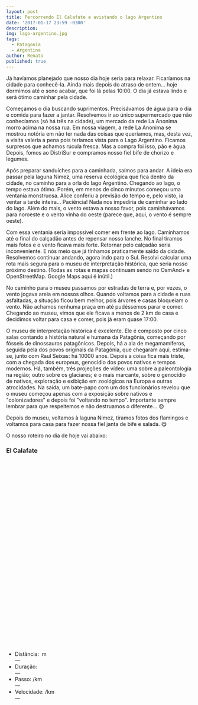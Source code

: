 ```yaml
---
layout: post
title: Percorrendo El Calafate e avistando o lago Argentino
date: '2017-01-17 23:59 -0300'
description: 
img: lago-argentino.jpg
tags:
  - Patagonia
  - Argentina
author: Renato
published: true
---
```


Já havíamos planejado que nosso dia hoje seria para relaxar. Ficaríamos na
cidade para conhecê-la.  Ainda mais depois do atraso de ontem... hoje dormimos
até o sono acabar, que foi lá pelas 10:00. O dia já estava lindo e será ótimo
caminhar pela cidade. 

Começamos o dia buscando suprimentos. Precisávamos de água para o dia e comida
para fazer a jantar. Resolvemos ir ao único supermercado que não conhecíamos
(só há três na cidade), um mercado da rede La Anonima morro acima na nossa rua.
Em nossa viagem, a rede La Anonima se mostrou notória em não ter nada das
coisas que queríamos, mas, desta vez, a visita valeria a pena pois teríamos
vista para o Lago Argentino. Ficamos surpresos que achamos rúcula fresca. Mas
a compra foi isso, pão e água. Depois, fomos ao DistriSur e compramos nosso
fiel bife de chorizo e legumes.

Após preparar sanduíches para a caminhada, saímos para andar. A ideia era
passar pela laguna Nimez, uma reserva ecológica que fica dentro da cidade, no
caminho para a orla do lago Argentino. Chegando ao lago, o tempo estava ótimo.
Porém, em menos de cinco minutos começou uma ventania monstruosa. Alice
conferiu a previsão do tempo e, pelo visto, ia ventar a tarde inteira...
Paciência! Nada nos impediria de caminhar ao lado do lago. Além do mais,
o vento estava a nosso favor, pois caminhávamos para noroeste e o vento vinha
do oeste (parece que, aqui, o vento é sempre oeste).

Com essa ventania seria impossível comer em frente ao lago. Caminhamos até
o final do calçadão antes de repensar nosso lanche. No final tiramos mais fotos
e o vento ficava mais forte. Retornar pelo calçadão seria inconveniente. E nós
meio que já tínhamos praticamente saído da cidade. Resolvemos continuar
andando, agora indo para o Sul. Resolvi calcular uma rota mais segura para
o museu de interpretação histórica, que seria nosso próximo destino. (Todas as
rotas e mapas continuam sendo no OsmAnd+ e OpenStreetMap. Google Maps aqui
é inútil.)

No caminho para o museu passamos por estradas de terra e, por vezes, o vento
jogava areia em nossos olhos. Quando voltamos para a cidade e ruas asfaltadas,
a situação ficou bem melhor, pois árvores e casas bloqueiam o vento. Não
achamos nenhuma praça em até pudéssemos parar e comer. Chegando ao museu, vimos
que ele ficava a menos de 2 km de casa e decidimos voltar para casa e comer,
pois já eram quase 17:00.

O museu de interpretação histórica é excelente. Ele é composto por cinco salas
contando a história natural e humana da Patagônia, começando por fósseis de
dinossauros patagônicos. Depois, há a ala de megamamíferos, seguida pela dos
povos originais da Patagônia, que chegaram aqui, estima-se, junto com Raul
Seixas: há 10000 anos. Depois a coisa fica mais triste, com a chegada dos
europeus, genocídio dos povos nativos e tempos modernos. Há, também, três
projeções de vídeo: uma sobre a paleontologia na região; outro sobre os
glaciares; e o mais marcante, sobre o genocídio de nativos, exploração
e exibição em zoológicos na Europa e outras atrocidades. Na saída, um bate-papo
com um dos funcionários revelou que o museu começou apenas com a exposição
sobre nativos e "colonizadores" e depois foi "voltando no tempo". Importante
sempre lembrar para que respeitemos e não destruamos o diferente...  😞

Depois do museu, voltamos à laguna Nimez, tiramos fotos dos flamingos
e voltamos para casa para fazer nossa fiel janta de bife e salada. 😋

O nosso roteiro no dia de hoje vai abaixo:

<div class="gpx" id="gpx">
 <h3>El Calafate</h3>
 <span class="start"></span>

 <div id="map" class="map leaflet-container" style="height: 500px; position:relative;"></div>

 <ul class="info">
  <li>Distância:&nbsp;<span class="distance"></span>&nbsp;m</li>&mdash; 
  <li>Duração:&nbsp;<span class="duration"></span></li>&mdash; 
  <li>Passo:&nbsp;<span class="pace"></span>/km</li>&mdash; 
  <li>Velocidade:&nbsp;<span class="speed"></span>/km</li>&mdash;
 </ul>
</div>

<script>
    var gpx = '{{site.baseurl}}/assets/gpx/2018-01-17-el-calafate.gpx';
    display_gpx('gpx', 'map', gpx);
</script>

